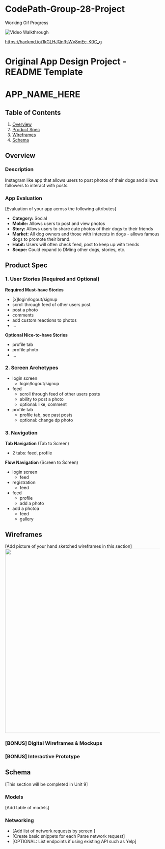 # CodePath-Group-28-Project

Working Gif Progress

<img src='http://g.recordit.co/6tSzt2DmUQ.gif' title='Video Walkthrough' width='' alt='Video Walkthrough' />

https://hackmd.io/1kGLHJQnRsWv8mEe-K0C_g

Original App Design Project - README Template
===

# APP_NAME_HERE

## Table of Contents
1. [Overview](#Overview)
1. [Product Spec](#Product-Spec)
1. [Wireframes](#Wireframes)
2. [Schema](#Schema)

## Overview
### Description
Instagram like app that allows users to post photos of their dogs and allows followers to interact with posts. 

### App Evaluation
[Evaluation of your app across the following attributes]
- **Category:** Social
- **Mobile:** Allows users to post and view photos
- **Story:** Allows users to share cute photos of their dogs to their friends
- **Market:** All dog owners and those with interests in dogs - allows famous dogs to promote their brand. 
- **Habit:** Users will often check feed, post to keep up with trends
- **Scope:** Could expand to DMing other dogs, stories, etc. 

## Product Spec

### 1. User Stories (Required and Optional)

**Required Must-have Stories**

*  [x]login/logout/signup
*  scroll through feed of other users post
*  post a photo
*  comments
*  add custom reactions to photos
* ...

**Optional Nice-to-have Stories**

* profile tab
* profile photo
* ...

### 2. Screen Archetypes

* login screen
    * login/logout/signup
* feed
   * scroll through feed of other users posts
   * ability to post a photo
   * optional: like, comment
* profile tab
    * profile tab, see past posts
    * optional: change dp photo

### 3. Navigation

**Tab Navigation** (Tab to Screen)

* 2 tabs: feed, profile



**Flow Navigation** (Screen to Screen)

* login screen
    * feed
* registration
    * feed
* feed
    * profile
    * add a photo
* add a photoa
    * feed
    * gallery

## Wireframes
[Add picture of your hand sketched wireframes in this section]
<img src="YOUR_WIREFRAME_IMAGE_URL" width=600>

### [BONUS] Digital Wireframes & Mockups

### [BONUS] Interactive Prototype

## Schema 
[This section will be completed in Unit 9]
### Models
[Add table of models]
### Networking
- [Add list of network requests by screen ]
- [Create basic snippets for each Parse network request]
- [OPTIONAL: List endpoints if using existing API such as Yelp]
